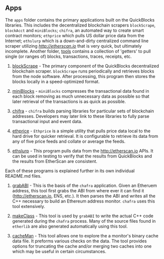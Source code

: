 ## Apps

The `apps` folder contains the primary applications built on the QuickBlocks libraries. This includes the decentralized blockchain scrapers `blockScrape`, `blockAcct` and `miniBlocks`; `chifra`, an automated way to create smart contract monitors; `ethprice` which pulls US dollar price data from the Internet; `ethslurp` which is a down-and-dirty centralized command line scraper utilizing *http://etherscan.io* that is very quick, but ultimately incomplete. Another folder, [tools](../tools) contains a collection of 'getters' to pull single (or ranges of) blocks, transactions, traces, receipts, etc.

1. [blockScrape](blockScrape) - The primary component of the QuickBlocks decentralized blockchain scraper. `blockScrape` runs periodically and retrieves blocks from the node software. After processing, this program then stores the blocks locally in a speed-optimized format.

2. [miniBlocks](miniBlocks) - `miniBlocks` compresses the transactional data found in each block removing as much unnecessary data as possible so that later retrieval of the transactions is as quick as possible.

3. [chifra](chifra) - `chifra` builds parsing libraries for particular sets of blockchain addresses. Developers may later link to these libraries to fully parse transactional input and event data.

4. [ethprice](ethprice) - `Ethprice` is a simple utility that pulls price data local to the hard drive for quicker retrieval. It is configurable to retrieve its data from any of five price feeds and collate or average the feeds.

5. [ethslurp](ethslurp) - This program pulls data from the http://etherscan.io APIs. It can be used in testing to verify that the results from QuickBlocks and the results from EtherScan are consistent.

Each of these programs is explained further in its own individual README.md files.

1. [grabABI](grabABI) - This is the basis of the `chafra` application. Given an Etheruem address, this tool first grabs the ABI from where ever it can find it (http://etherscan.io, ENS, etc.). It then parses the ABI and writes all the C++ necessary to build an Ethereum address monitor. `chafra` uses this tool extensively.

2. [makeClass](makeClass) - This tool is used by `grabABI` to write the actual C++ code generated during the `chafra` process. Many of the source files found in `etherlib` are also generated automatically using this tool.

3. [cacheMan](../../src/monitors/cacheMan) - This tool allows one to explore the a monitor's binary cache data file. It preforms various checks on the data. The tool provides options for truncating the cache and/or merging two caches into one which may be useful in certain circumstances.
